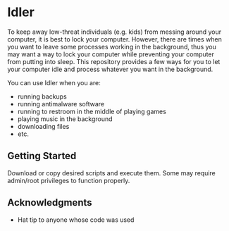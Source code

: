 # Idler

To keep away low-threat individuals (e.g. kids) from messing around your computer, it is best to lock your computer.
However, there are times when you want to leave some processes working in the background, thus you may want a way to lock your computer while preventing your computer from putting into sleep. This repository provides a few ways for you to let your computer idle and process whatever you want in the background.

You can use Idler when you are:
* running backups
* running antimalware software
* running to restroom in the middle of playing games
* playing music in the background
* downloading files
* etc.

## Getting Started

Download or copy desired scripts and execute them. Some may require admin/root privileges to function properly.

## Acknowledgments

* Hat tip to anyone whose code was used
